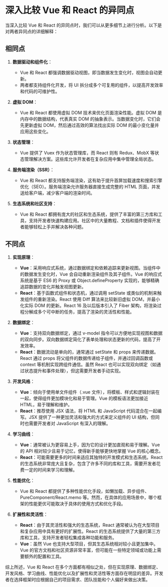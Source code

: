 # 深入比较 Vue 和 React 的异同点

当深入比较 Vue 和 React 的异同点时，我们可以从更多细节上进行分析。以下是对两者异同点的详细解释：

## 相同点

1. **数据驱动和组件化**：

   - Vue 和 React 都强调数据驱动视图，即当数据发生变化时，视图会自动更新。
   - 两者都支持组件化开发，将 UI 拆分成多个可复用的组件，以提高开发效率和代码的可维护性。

2. **虚拟 DOM**：

   - Vue 和 React 都使用虚拟 DOM 技术来优化页面渲染性能。虚拟 DOM 是内存中的数据结构，代表真实 DOM 的抽象表示。当数据变化时，它们会先更新虚拟 DOM，然后通过高效的算法找出实际 DOM 的最小变化量并应用这些变化。

3. **状态管理**：

   - Vue 提供了 Vuex 作为状态管理库，而 React 则有 Redux、MobX 等状态管理解决方案。这些库允许开发者在复杂应用中集中管理全局状态。

4. **服务端渲染（SSR）**：

   - Vue 和 React 都支持服务端渲染，这有助于提升首屏加载速度和搜索引擎优化（SEO）。服务端渲染允许服务器直接生成完整的 HTML 页面，并发送给客户端，减少客户端的渲染时间。

5. **生态系统和社区支持**：
   - Vue 和 React 都拥有庞大的社区和生态系统，提供了丰富的第三方库和工具，支持开发者快速构建应用。社区中的大量教程、文档和插件使得开发者能够轻松上手并解决各种问题。

## 不同点

1. **实现原理**：

   - **Vue**：采用响应式系统，通过数据绑定和依赖追踪来更新视图。当组件中的数据发生变化时，Vue 会自动重新渲染组件及其子组件。Vue 的响应式系统是基于 ES6 的 Proxy 或 Object.defineProperty 实现的，能够精确追踪数据的变化并触发视图更新。
   - **React**：基于函数式组件和状态机，通过调用 setState 或类似的机制来触发组件的重新渲染。React 使用 Diff 算法来比较新旧虚拟 DOM，并最小化实际 DOM 的更新。React 16 及以后版本引入了 Fiber 架构，将渲染过程分解成多个可中断的任务，提高了渲染的灵活性和性能。

2. **数据绑定**：

   - **Vue**：支持双向数据绑定，通过 v-model 指令可以方便地实现视图和数据的双向同步。双向数据绑定简化了表单处理和状态更新的代码，提高了开发效率。
   - **React**：数据流动是单向的，通常通过 setState 和 props 来传递数据。React 通过 props 将父组件的数据传递给子组件，并通过回调函数或 context 等机制实现跨组件通信。虽然 React 也可以实现双向绑定（如通过状态提升和事件处理），但这需要开发者手动实现。

3. **开发风格**：

   - **Vue**：倾向于使用单文件组件（.vue 文件），将模板、样式和逻辑封装在一起，使得组件更加模块化和易于管理。Vue 的模板语法更加接近 HTML，易于理解和维护。
   - **React**：推荐使用 JSX 语法，将 HTML 和 JavaScript 代码混合在一起编写。JSX 提供了一种更加灵活和强大的方式来定义组件的 UI 结构，但同时也需要开发者对 JavaScript 有深入的理解。

4. **学习曲线**：

   - **Vue**：通常被认为更容易上手，因为它的设计更加直观和易于理解。Vue 的 API 相对较少且易于记忆，使得新手能够更快地掌握 Vue 的核心概念。
   - **React**：可能需要更多的时间来适应其独特的开发模式和生态系统。React 的生态系统非常庞大且复杂，包含了许多不同的库和工具，需要开发者花费一定的时间来学习和理解。

5. **性能优化**：

   - Vue 和 React 都提供了多种性能优化手段，如懒加载、异步组件、PureComponent/React.memo 等。然而，在具体的应用场景中，哪个框架的性能更优可能取决于具体的使用方式和优化手段。

6. **扩展性和灵活性**：
   - **React**：由于其灵活性和强大的生态系统，React 通常被认为在大型项目和复杂应用中具有更好的扩展性。React 的生态系统提供了大量的第三方库和工具，支持开发者轻松集成各种功能和服务。
   - **Vue**：虽然 Vue 也支持大型项目，但其生态系统相对较小且更加集中。Vue 的官方文档和社区资源非常丰富，但可能在一些特定领域或功能上需要额外的配置和工具。

综上所述，Vue 和 React 在多个方面都有相似之处，但在实现原理、数据绑定、开发风格、学习曲线、性能优化以及扩展性和灵活性等方面存在明显的差异。开发者在选择框架时应根据自己的项目需求、团队技能和个人偏好来做出决策。
